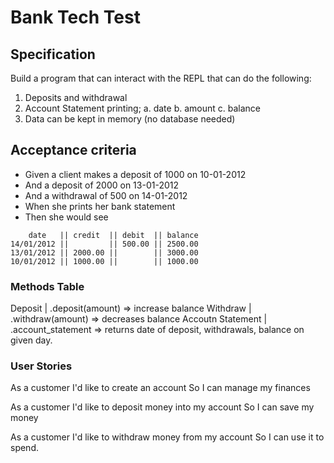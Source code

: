 # Bank Tech Test

## Specification

Build a program that can interact with the REPL that can do the following:

1. Deposits and withdrawal
2. Account Statement printing;
  a. date 
  b. amount 
  c. balance 
3. Data can be kept in memory (no database needed)

## Acceptance criteria 

- Given a client makes a deposit of 1000 on 10-01-2012
- And a deposit of 2000 on 13-01-2012
- And a withdrawal of 500 on 14-01-2012
- When she prints her bank statement
- Then she would see

```
    date   || credit  || debit  || balance
14/01/2012 ||         || 500.00 || 2500.00
13/01/2012 || 2000.00 ||        || 3000.00
10/01/2012 || 1000.00 ||        || 1000.00
```

### Methods Table 

Deposit           | .deposit(amount) => increase balance
Withdraw          | .withdraw(amount) => decreases balance 
Accoutn Statement | .account_statement => returns date of deposit, withdrawals, balance on given day.

### User Stories

As a customer
I'd like to create an account 
So I can manage my finances 

As a customer 
I'd like to deposit money into my account
So I can save my money

As a customer 
I'd like to withdraw money from my account
So I can use it to spend.
